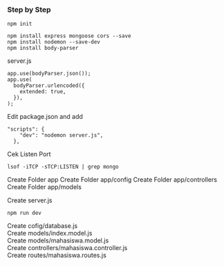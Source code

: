 ### Step by Step
```
npm init
```

```
npm install express mongoose cors --save
npm install nodemon --save-dev
npm install body-parser
```

server.js
```
app.use(bodyParser.json());
app.use(
  bodyParser.urlencoded({
    extended: true,
  }),
);
```

Edit package.json and add
```
"scripts": {
    "dev": "nodemon server.js",   
  },
```


Cek Listen Port
```
lsof -iTCP -sTCP:LISTEN | grep mongo
```

Create Folder app
Create Folder app/config
Create Folder app/controllers
Create Folder app/models

Create server.js

```
npm run dev
```

Create cofig/database.js <br>
Create models/index.model.js <br>
Create models/mahasiswa.model.js <br>
Create controllers/mahasiswa.controller.js <br>
Create routes/mahasiswa.routes.js <br>



